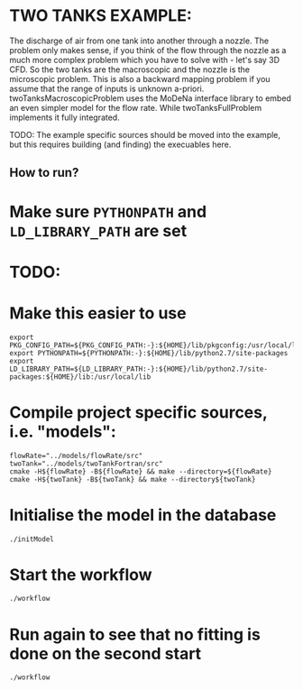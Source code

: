 TWO TANKS EXAMPLE:
==================

The discharge of air from one tank into another through a nozzle. The
problem only makes sense, if you think of the flow through the nozzle as a
much more complex problem which you have to solve with - let's say 3D CFD. So
the two tanks are the macroscopic and the nozzle is the microscopic problem.
This is also a backward mapping problem if you assume that the range of
inputs is unknown a-priori. twoTanksMacroscopicProblem uses the MoDeNa
interface library to embed an even simpler model for the flow rate. While
twoTanksFullProblem implements it fully integrated.

TODO:
The example specific sources should be moved into the example, but this requires
building (and finding) the execuables here.


How to run?
-----------

# Make sure `PYTHONPATH` and `LD_LIBRARY_PATH` are set
# TODO:
# Make this easier to use

    export PKG_CONFIG_PATH=${PKG_CONFIG_PATH:-}:${HOME}/lib/pkgconfig:/usr/local/lib/pkgconfig
    export PYTHONPATH=${PYTHONPATH:-}:${HOME}/lib/python2.7/site-packages
    export LD_LIBRARY_PATH=${LD_LIBRARY_PATH:-}:${HOME}/lib/python2.7/site-packages:${HOME}/lib:/usr/local/lib


# Compile project specific sources, i.e. "models":
    flowRate="../models/flowRate/src"
    twoTank="../models/twoTankFortran/src"
    cmake -H${flowRate} -B${flowRate} && make --directory=${flowRate}
    cmake -H${twoTank} -B${twoTank} && make --directory${twoTank}

# Initialise the model in the database
    ./initModel

# Start the workflow
    ./workflow

# Run again to see that no fitting is done on the second start
    ./workflow

